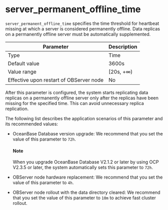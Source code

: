 # server_permanent_offline_time

`server_permanent_offline_time` specifies the time threshold for heartbeat missing at which a server is considered permanently offline. Data replicas on a permanently offline server must be automatically supplemented.

| **Parameter** | **Description** |
|------------------|------------|
| Type | Time |
| Default value | 3600s |
| Value range | \[20s, +∞) |
| Effective upon restart of OBServer node | No |

After this parameter is configured, the system starts replicating data replicas on a permanently offline server only after the replicas have been missing for the specified time. This can avoid unnecessary replica replication.

The following list describes the application scenarios of this parameter and its recommended values:

* OceanBase Database version upgrade: We recommend that you set the value of this parameter to `72h`.

  <main id="notice" type='explain'>
    <h4>Note</h4>
    <p>When you upgrade OceanBase Database V2.1.2 or later by using OCP V2.3.5 or later, the system automatically sets this parameter to <code>72h</code>. </p>
  </main>

* OBServer node hardware replacement: We recommend that you set the value of this parameter to `4h`.

* OBServer node rollout with the data directory cleared: We recommend that you set the value of this parameter to `10m` to achieve fast cluster rollout.